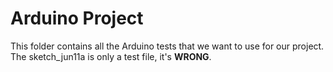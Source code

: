 # Arduino Project
This folder contains all the Arduino tests that we want to use for our project.
The sketch_jun11a is only a test file, it's **WRONG**.
